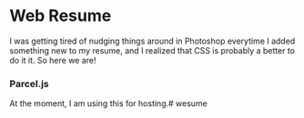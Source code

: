 # Web Resume

I was getting tired of nudging things around in Photoshop everytime I added something new to my resume, and I realized that CSS is probably a better to do it it. So here we are!

### Parcel.js
At the moment, I am using this for hosting.# wesume
